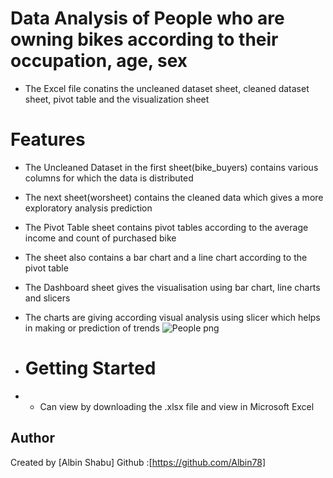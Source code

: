 # Data Analysis of People who are owning bikes according to their occupation, age, sex
- The Excel file conatins the uncleaned dataset sheet, cleaned dataset sheet, pivot table and the visualization sheet
# Features
- The Uncleaned Dataset in the first sheet(bike_buyers) contains various columns for which the data is distributed
- The next sheet(worsheet) contains the cleaned data which gives a more exploratory analysis prediction
- The Pivot Table sheet contains pivot tables according to the average income and count of purchased bike
- The sheet also contains a bar chart and a line chart according to the pivot table
- The Dashboard sheet gives the visualisation using bar chart, line charts and slicers
- The charts are giving according visual analysis using slicer which helps in making or prediction of trends
![People png](https://github.com/user-attachments/assets/cfc7eeda-03ef-495a-a29d-2bb937c1291e)

- # Getting Started
- - Can view by downloading the .xlsx file and view in Microsoft Excel
## Author
Created by [Albin Shabu]
Github :[https://github.com/Albin78]
